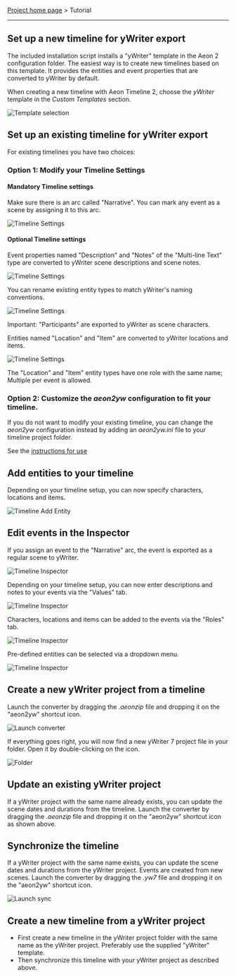 [Project home page](index) > Tutorial

------------------------------------------------------------------

## Set up a new timeline for yWriter export

The included installation script installs a "yWriter" template in the Aeon 2 configuration folder. 
The easiest way is to create new timelines based on this template. It provides the entities and event properties that are converted to yWriter by default.

When creating a new timeline with Aeon Timeline 2, choose the *yWriter* template in the *Custom Templates* section. 

![Template selection](Screenshots/Aeon2_template.png)


## Set up an existing timeline for yWriter export

For existing timelines you have two choices:

### Option 1: Modify your Timeline Settings

#### Mandatory Timeline settings

Make sure there is an arc called "Narrative". You can mark any event as a scene by assigning it to this arc.

![Timeline Settings](Screenshots/Aeon2_add_scene.png)


#### Optional Timeline settings

Event properties named "Description" and "Notes" of the "Multi-line Text" type are converted to yWriter scene descriptions and scene notes.

![Timeline Settings](Screenshots/Aeon2_add_description.png)

You can rename existing entity types to match yWriter's naming conventions.

![Timeline Settings](Screenshots/Aeon2_add_character.png)

Important: "Participants" are exported to yWriter as scene characters.

Entities named "Location" and "Item" are converted to yWriter locations and items.

![Timeline Settings](Screenshots/Aeon2_add_location.png)

The "Location" and "Item" entity types have one role with the same name; Multiple per event is allowed.

 

### Option 2: Customize the *aeon2yw* configuration to fit your timeline.

If you do not want to modify your existing timeline, you can change the *aeon2yw* configuration instead 
by adding an *aeon2yw.ini* file to your timeline project folder.

See the [instructions for use](usage#custom-configuration)

## Add entities to your timeline

Depending on your timeline setup, you can now specify characters, locations and items.

![Timeline Add Entity](Screenshots/Aeon2_entities.png)

## Edit events in the Inspector

If you assign an event to the "Narrative" arc, the event is exported as a regular scene to yWriter.

![Timeline Inspector](Screenshots/Aeon2_event.png)

Depending on your timeline setup, you can now enter descriptions and notes to your events via the "Values" tab.

![Timeline Inspector](Screenshots/Aeon2_values.png)

Characters, locations and items can be added to the events via the "Roles" tab.

![Timeline Inspector](Screenshots/Aeon2_roles.png)

Pre-defined entities can be selected via a dropdown menu.

![Timeline Inspector](Screenshots/Aeon2_participants.png)



## Create a new yWriter project from a timeline

Launch the converter by dragging the *.aeonzip* file and dropping it on the "aeon2yw" shortcut icon. 

![Launch converter](Screenshots/Launch_converter.png)

If everything goes right, you will now find a new yWriter 7 project file in your folder. Open it by double-clicking on the icon.

![Folder](Screenshots/folder.png)

## Update an existing yWriter project

If a yWriter project with the same name already exists, you can update the scene dates and durations from the timeline. Launch the converter by dragging the *.aeonzip* file and dropping it on the "aeon2yw" shortcut icon as shown above. 


## Synchronize the timeline

If a yWriter project with the same name exists, you can update the scene dates and durations from the yWriter project. Events are created from new scenes. Launch the converter by dragging the *.yw7* file and dropping it on the "aeon2yw" shortcut icon. 

![Launch sync](Screenshots/Launch_sync.png)


## Create a new timeline from a yWriter project

- First create a new timeline in the yWriter project folder with the same name as the yWriter project. Preferably use the supplied "yWriter" template.
- Then synchronize this timeline with your yWriter project as described above.
    